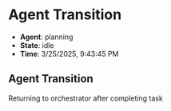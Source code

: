 # Agent Transition

- **Agent**: planning
- **State**: idle
- **Time**: 3/25/2025, 9:43:45 PM

## Agent Transition

Returning to orchestrator after completing task

